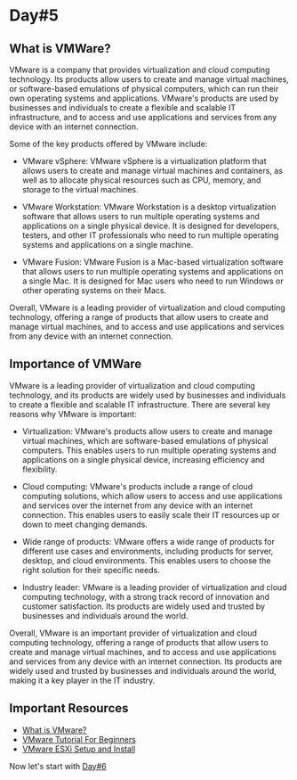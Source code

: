 # Day#5

## What is VMWare?

VMware is a company that provides virtualization and cloud computing technology. Its products allow users to create and manage virtual machines, or software-based emulations of physical computers, which can run their own operating systems and applications. VMware's products are used by businesses and individuals to create a flexible and scalable IT infrastructure, and to access and use applications and services from any device with an internet connection.

Some of the key products offered by VMware include:

+ VMware vSphere: VMware vSphere is a virtualization platform that allows users to create and manage virtual machines and containers, as well as to allocate physical resources such as CPU, memory, and storage to the virtual machines.

+ VMware Workstation: VMware Workstation is a desktop virtualization software that allows users to run multiple operating systems and applications on a single physical device. It is designed for developers, testers, and other IT professionals who need to run multiple operating systems and applications on a single machine.

+ VMware Fusion: VMware Fusion is a Mac-based virtualization software that allows users to run multiple operating systems and applications on a single Mac. It is designed for Mac users who need to run Windows or other operating systems on their Macs.

Overall, VMware is a leading provider of virtualization and cloud computing technology, offering a range of products that allow users to create and manage virtual machines, and to access and use applications and services from any device with an internet connection.

## Importance of VMWare

VMware is a leading provider of virtualization and cloud computing technology, and its products are widely used by businesses and individuals to create a flexible and scalable IT infrastructure. There are several key reasons why VMware is important:

+ Virtualization: VMware's products allow users to create and manage virtual machines, which are software-based emulations of physical computers. This enables users to run multiple operating systems and applications on a single physical device, increasing efficiency and flexibility.

+ Cloud computing: VMware's products include a range of cloud computing solutions, which allow users to access and use applications and services over the internet from any device with an internet connection. This enables users to easily scale their IT resources up or down to meet changing demands.

+ Wide range of products: VMware offers a wide range of products for different use cases and environments, including products for server, desktop, and cloud environments. This enables users to choose the right solution for their specific needs.

+ Industry leader: VMware is a leading provider of virtualization and cloud computing technology, with a strong track record of innovation and customer satisfaction. Its products are widely used and trusted by businesses and individuals around the world.

Overall, VMware is an important provider of virtualization and cloud computing technology, offering a range of products that allow users to create and manage virtual machines, and to access and use applications and services from any device with an internet connection. Its products are widely used and trusted by businesses and individuals around the world, making it a key player in the IT industry.

## Important Resources
+ [What is VMware?](https://www.youtube.com/watch?v=zPNCp9AV-vA)
+ [VMware Tutorial For Beginners](https://www.youtube.com/watch?v=7m3f-P-WWbg)
+ [VMware ESXi Setup and Install](https://www.youtube.com/watch?v=apC1bOLbzbY)

Now let's start with [Day#6](https://github.com/BxtGeek/30daysofVMware/blob/main/Days/Day%4006.md)
